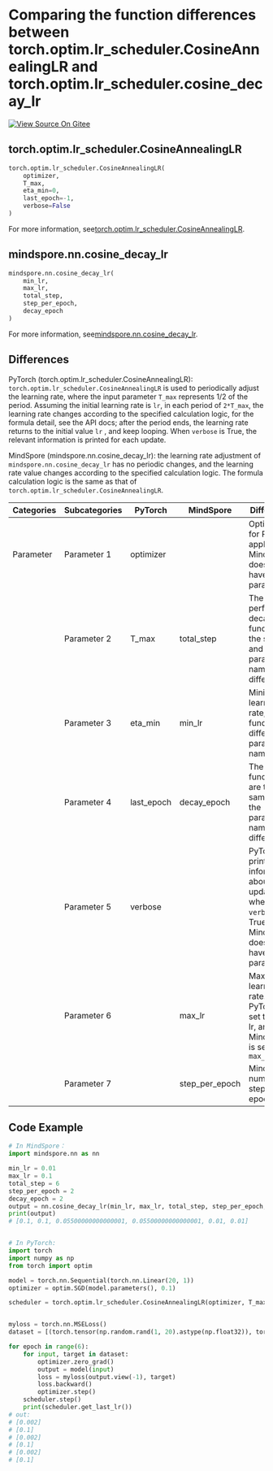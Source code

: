 # Comparing the function differences between torch.optim.lr_scheduler.CosineAnnealingLR and torch.optim.lr_scheduler.cosine_decay_lr

[![View Source On Gitee](https://mindspore-website.obs.cn-north-4.myhuaweicloud.com/website-images/r2.3.2/resource/_static/logo_source_en.svg)](https://gitee.com/mindspore/docs/blob/r2.3.2/docs/mindspore/source_en/note/api_mapping/pytorch_diff/CosineDecayLr.md)

## torch.optim.lr_scheduler.CosineAnnealingLR

```python
torch.optim.lr_scheduler.CosineAnnealingLR(
    optimizer,
    T_max,
    eta_min=0,
    last_epoch=-1,
    verbose=False
)
```

For more information, see[torch.optim.lr_scheduler.CosineAnnealingLR](https://pytorch.org/docs/1.8.1/optim.html#torch.optim.lr_scheduler.CosineAnnealingLR).

## mindspore.nn.cosine_decay_lr

```python
mindspore.nn.cosine_decay_lr(
    min_lr,
    max_lr,
    total_step,
    step_per_epoch,
    decay_epoch
)
```

For more information, see[mindspore.nn.cosine_decay_lr](https://www.mindspore.cn/docs/en/r2.3.2/api_python/nn/mindspore.nn.cosine_decay_lr.html#mindspore.nn.cosine_decay_lr).

## Differences

PyTorch (torch.optim.lr_scheduler.CosineAnnealingLR): `torch.optim.lr_scheduler.CosineAnnealingLR` is used to periodically adjust the learning rate, where the input parameter `T_max` represents 1/2 of the period. Assuming the initial learning rate is `lr`, in each period of `2*T_max`, the learning rate changes according to the specified calculation logic, for the formula detail, see the API docs; after the period ends, the learning rate returns to the initial value `lr` , and keep looping. When `verbose` is True, the relevant information is printed for each update.

MindSpore (mindspore.nn.cosine_decay_lr): the learning rate adjustment of `mindspore.nn.cosine_decay_lr` has no periodic changes, and the learning rate value changes according to the specified calculation logic. The formula calculation logic is the same as that of `torch.optim.lr_scheduler.CosineAnnealingLR`.

| Categories | Subcategories  | PyTorch | MindSpore | Differences                 |
| ---- | ----- | ------- | --------- | -------------------- |
| Parameter | Parameter 1 | optimizer   |        | Optimizer for PyTorch applications. MindSpore does not have this parameter |
|      | Parameter 2 | T_max   | total_step | The step to perform decay. The function is the same, and the parameter name is different |
|      | Parameter 3 | eta_min | min_lr     | Minimum learning rate, same function, different parameter names |
|      | Parameter 4 | last_epoch |  decay_epoch | The functions are the same, but the parameter names are different |
|      | Parameter 5 | verbose |        | PyTorch prints information about each update when `verbose` is True. MindSpore does not have this parameter |
|      | Parameter 6 |       |  max_lr   | Maximum learning rate. PyTorch is set to initial lr, and MindSpore is set to `max_lr` |
|      | Parameter 7 |       |  step_per_epoch   | MindSpore number of steps per epoch |

## Code Example

```python
# In MindSpore：
import mindspore.nn as nn

min_lr = 0.01
max_lr = 0.1
total_step = 6
step_per_epoch = 2
decay_epoch = 2
output = nn.cosine_decay_lr(min_lr, max_lr, total_step, step_per_epoch, decay_epoch)
print(output)
# [0.1, 0.1, 0.05500000000000001, 0.05500000000000001, 0.01, 0.01]


# In PyTorch:
import torch
import numpy as np
from torch import optim

model = torch.nn.Sequential(torch.nn.Linear(20, 1))
optimizer = optim.SGD(model.parameters(), 0.1)

scheduler = torch.optim.lr_scheduler.CosineAnnealingLR(optimizer, T_max=1, eta_min=0.002)


myloss = torch.nn.MSELoss()
dataset = [(torch.tensor(np.random.rand(1, 20).astype(np.float32)), torch.tensor([1.]))]

for epoch in range(6):
    for input, target in dataset:
        optimizer.zero_grad()
        output = model(input)
        loss = myloss(output.view(-1), target)
        loss.backward()
        optimizer.step()
    scheduler.step()
    print(scheduler.get_last_lr())
# out:
# [0.002]
# [0.1]
# [0.002]
# [0.1]
# [0.002]
# [0.1]
```
